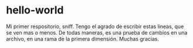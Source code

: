 # hello-world
Mi primer respositorio, sniff.
Tengo el agrado de escribir estas lineas, que se ven mas o menos.
De todas maneras, es una prueba de cambios en una archivo, en una rama de la primera dimensión.
Muchas gracias.
